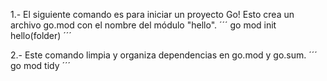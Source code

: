
1.- El siguiente comando es para iniciar un proyecto Go!
Esto crea un archivo go.mod con el nombre del módulo "hello".
´´´
go mod init hello(folder) 
´´´

2.- Este comando limpia y organiza dependencias en go.mod y go.sum.
´´´
go mod tidy 
´´´
